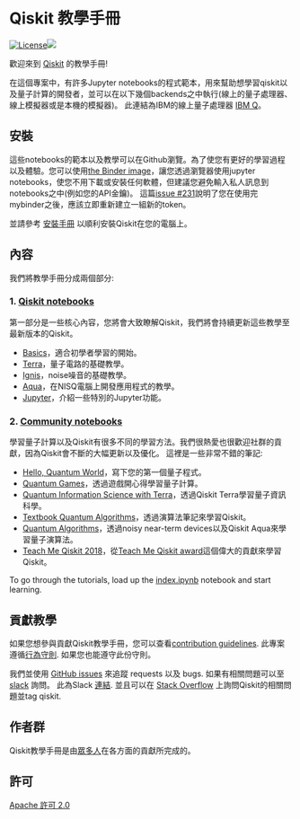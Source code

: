 # Qiskit 教學手冊
[![License](https://img.shields.io/github/license/Qiskit/qiskit-tutorials.svg?style=popout-square)](https://opensource.org/licenses/Apache-2.0)[![](https://img.shields.io/github/release/Qiskit/qiskit-tutorials.svg?style=popout-square)](https://github.com/Qiskit/qiskit-tutorials/releases)

歡迎來到 [Qiskit](https://www.qiskit.org/) 的教學手冊!

在這個專案中，有許多Jupyter notebooks的程式範本，用來幫助想學習qiskit以及量子計算的開發者，並可以在以下幾個backends之中執行(線上的量子處理器、線上模擬器或是本機的模擬器)。 此連結為IBM的線上量子處理器 [IBM Q](https://quantumexperience.ng.bluemix.net/qx/devices)。

## 安裝

這些notebooks的範本以及教學可以在Github瀏覽。為了使您有更好的學習過程以及體驗。您可以使用[the Binder image](https://mybinder.org/v2/gh/Qiskit/qiskit-tutorial/master?filepath=index.ipynb)，讓您透過瀏覽器使用jupyter notebooks，使您不用下載或安裝任何軟體，但建議您避免輸入私人訊息到notebooks之中(例如您的API金鑰)。 這篇[issue #231](https://github.com/Qiskit/qiskit-tutorial/issues/231)說明了您在使用完mybinder之後，應該立即重新建立一組新的token。

並請參考 [安裝手冊](INSTALL.md) 以順利安裝Qiskit在您的電腦上。

## 內容

我們將教學手冊分成兩個部分:

### 1. [Qiskit notebooks](qiskit/)<a id='qiskit'></a>

第一部分是一些核心內容，您將會大致瞭解Qiskit，我們將會持續更新這些教學至最新版本的Qiskit。
- [Basics](qiskit/basics)，適合初學者學習的開始。
- [Terra](qiskit/terra)，量子電路的基礎教學。
- [Ignis](qiskit/ignis)，noise噪音的基礎教學。
- [Aqua](qiskit/aqua)，在NISQ電腦上開發應用程式的教學。
- [Jupyter](qiskit/jupyter)，介紹一些特別的Jupyter功能。

### 2. [Community notebooks](community/)<a id='community'></a>

學習量子計算以及Qiskit有很多不同的學習方法。我們很熱愛也很歡迎社群的貢獻，因為Qiskit會不斷的大幅更新以及優化。
這裡是一些非常不錯的筆記:
- [Hello, Quantum World](community/hello_world/)，寫下您的第一個量子程式。
- [Quantum Games](community/games/)，透過遊戲開心得學習量子計算。
- [Quantum Information Science with Terra](community/terra/)，透過Qiskit Terra學習量子資訊科學。
- [Textbook Quantum Algorithms](community/algorithms/)，透過演算法筆記來學習Qiskit。
- [Quantum Algorithms](community/aqua/)，透過noisy near-term devices以及Qiskit Aqua來學習量子演算法。
- [Teach Me Qiskit 2018](community/awards/teach_me_qiskit_2018/)，從[Teach Me Qiskit award](https://www.ibm.com/blogs/research/2018/06/teach-qiskit-winner/)這個偉大的貢獻來學習Qiskit。

To go through the tutorials, load up the [index.ipynb](index.ipynb) notebook and start learning.

## 貢獻教學

如果您想參與貢獻Qiskit教學手冊，您可以查看[contribution guidelines](.github/CONTRIBUTING.rst). 此專案遵循[行為守則](.github/CODE_OF_CONDUCT.md). 如果您也能遵守此份守則。

我們並使用 [GitHub issues](https://github.com/Qiskit/qiskit-tutorials/issues) 來追蹤 requests 以及 bugs. 如果有相關問題可以至 [slack](https://qiskit.slack.com) 詢問。 此為Slack [連結](https://join.slack.com/t/qiskit/shared_invite/enQtNDc2NjUzMjE4Mzc0LTMwZmE0YTM4ZThiNGJmODkzN2Y2NTNlMDIwYWNjYzA2ZmM1YTRlZGQ3OGM0NjcwMjZkZGE0MTA4MGQ1ZTVmYzk). 並且可以在 [Stack Overflow](https://stackoverflow.com/questions/tagged/qiskit) 上詢問Qiskit的相關問題並tag qiskit.

## 作者群

Qiskit教學手冊是由[眾多人](https://github.com/Qiskit/qiskit-tutorials/graphs/contributors)在各方面的貢獻所完成的。

## 許可

[Apache 許可 2.0](LICENSE.txt)
